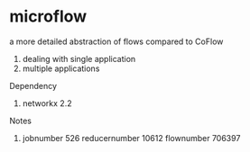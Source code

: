 # microflow
a more detailed abstraction of flows compared to CoFlow
1. dealing with single application
2. multiple applications

Dependency
1. networkx 2.2 


Notes
1. jobnumber 526
reducernumber 10612
flownumber 706397